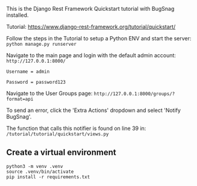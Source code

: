 This is the Django Rest Framework Quickstart tutorial with BugSnag installed.

Tutorial:
https://www.django-rest-framework.org/tutorial/quickstart/

Follow the steps in the Tutorial to setup a Python ENV and start the server:
```python manage.py runserver```

Navigate to the main page and login with the default admin account:
```http://127.0.0.1:8000/```

```Username = admin```

```Password = password123```


Navigate to the User Groups page:
```http://127.0.0.1:8000/groups/?format=api```

To send an error, click the 'Extra Actions' dropdown and select 'Notify BugSnag'.

The function that calls this notifier is found on line 39 in:
```/tutorial/tutorial/quickstart/views.py```

## Create a virtual environment

```
python3 -m venv .venv
source .venv/bin/activate
pip install -r requirements.txt
```